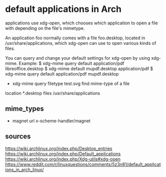 # default applications in Arch

applications use xdg-open, which chooses which application to open a file with depending on the file's mimetype.


An application foo normally comes with a file foo.desktop, located in /usr/share/applications, which xdg-open can use to open various kinds of files.


You can query and change your default settings for xdg-open by using xdg-mime. Example:
$ xdg-mime query default application/pdf
libreoffice.desktop
$ xdg-mime default mupdf.desktop application/pdf
$ xdg-mime query default application/pdf
mupdf.desktop

- xdg-mime query filetype test.svg
find mime-type of a file


location *.desktop files
/usr/share/applications


## mime_types
- magnet url
  x-scheme-handler/magnet


## sources
https://wiki.archlinux.org/index.php/Desktop_entries
https://wiki.archlinux.org/index.php/Default_applications
https://wiki.archlinux.org/index.php/Xdg-utils#xdg-open
https://www.reddit.com/r/linuxquestions/comments/5z3n81/default_applications_in_arch_linux/


